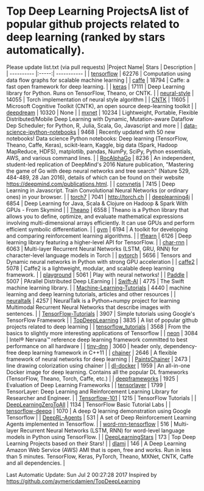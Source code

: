 # Top Deep Learning ProjectsA list of popular github projects related to deep learning (ranked by stars automatically).
Please update list.txt (via pull requests)
|Project Name| Stars | Description |
| ---------- |:-----:| ----------- |
| [tensorflow](https://github.com/tensorflow/tensorflow) | 62276 | Computation using data flow graphs for scalable machine learning |
| [caffe](https://github.com/BVLC/caffe) | 18794 | Caffe: a fast open framework for deep learning. |
| [keras](https://github.com/fchollet/keras) | 17111 | Deep Learning library for Python. Runs on TensorFlow, Theano, or CNTK. |
| [neural-style](https://github.com/jcjohnson/neural-style) | 14055 | Torch implementation of neural style algorithm |
| [CNTK](https://github.com/Microsoft/CNTK) | 11605 | Microsoft Cognitive Toolkit (CNTK), an open source deep-learning toolkit |
| [deepdream](https://github.com/google/deepdream) | 10320 | None |
| [mxnet](https://github.com/dmlc/mxnet) | 10234 | Lightweight, Portable, Flexible Distributed/Mobile Deep Learning with Dynamic, Mutation-aware Dataflow Dep Scheduler; for Python, R, Julia, Scala, Go, Javascript and more |
| [data-science-ipython-notebooks](https://github.com/donnemartin/data-science-ipython-notebooks) | 9468 | Recently updated with 50 new notebooks! Data science Python notebooks: Deep learning (TensorFlow, Theano, Caffe, Keras), scikit-learn, Kaggle, big data (Spark, Hadoop MapReduce, HDFS), matplotlib, pandas, NumPy, SciPy, Python essentials, AWS, and various command lines. |
| [RocAlphaGo](https://github.com/Rochester-NRT/RocAlphaGo) | 8236 | An independent, student-led replication of DeepMind's 2016 Nature publication, "Mastering the game of Go with deep neural networks and tree search" (Nature 529, 484-489, 28 Jan 2016), details of which can be found on their website https://deepmind.com/publications.html. |
| [convnetjs](https://github.com/karpathy/convnetjs) | 7415 | Deep Learning in Javascript. Train Convolutional Neural Networks (or ordinary ones) in your browser. |
| [torch7](https://github.com/torch/torch7) | 7041 | http://torch.ch |
| [deeplearning4j](https://github.com/deeplearning4j/deeplearning4j) | 6854 | Deep Learning for Java, Scala & Clojure on Hadoop & Spark With GPUs - From Skymind |
| [Theano](https://github.com/Theano/Theano) | 6558 | Theano is a Python library that allows you to define, optimize, and evaluate mathematical expressions involving multi-dimensional arrays efficiently. It can use GPUs and perform efficient symbolic differentiation. |
| [gym](https://github.com/openai/gym) | 6194 | A toolkit for developing and comparing reinforcement learning algorithms. |
| [tflearn](https://github.com/tflearn/tflearn) | 6126 | Deep learning library featuring a higher-level API for TensorFlow. |
| [char-rnn](https://github.com/karpathy/char-rnn) | 6063 | Multi-layer Recurrent Neural Networks (LSTM, GRU, RNN) for character-level language models in Torch |
| [pytorch](https://github.com/pytorch/pytorch) | 5656 | Tensors and Dynamic neural networks in Python  with strong GPU acceleration |
| [caffe2](https://github.com/caffe2/caffe2) | 5078 | Caffe2 is a lightweight, modular, and scalable deep learning framework. |
| [playground](https://github.com/tensorflow/playground) | 5061 | Play with neural networks! |
| [Paddle](https://github.com/PaddlePaddle/Paddle) | 5007 | PArallel Distributed Deep LEarning |
| [Swift-AI](https://github.com/Swift-AI/Swift-AI) | 4775 | The Swift machine learning library. |
| [Machine-Learning-Tutorials](https://github.com/ujjwalkarn/Machine-Learning-Tutorials) | 4440 | machine learning and deep learning tutorials, articles and other resources  |
| [neuraltalk](https://github.com/karpathy/neuraltalk) | 4257 | NeuralTalk is a Python+numpy project for learning Multimodal Recurrent Neural Networks that describe images with sentences. |
| [TensorFlow-Tutorials](https://github.com/nlintz/TensorFlow-Tutorials) | 3907 | Simple tutorials using Google's TensorFlow Framework |
| [TopDeepLearning](https://github.com/aymericdamien/TopDeepLearning) | 3835 | A list of popular github projects related to deep learning |
| [tensorflow_tutorials](https://github.com/pkmital/tensorflow_tutorials) | 3568 | From the basics to slightly more interesting applications of Tensorflow |
| [neon](https://github.com/NervanaSystems/neon) | 3084 | Intel® Nervana™ reference deep learning framework committed to best performance on all hardware |
| [tiny-dnn](https://github.com/tiny-dnn/tiny-dnn) | 3060 | header only, dependency-free deep learning framework in C++11 |
| [chainer](https://github.com/chainer/chainer) | 2646 | A flexible framework of neural networks for deep learning |
| [PaintsChainer](https://github.com/pfnet/PaintsChainer) | 2473 | line drawing colorization using chainer |
| [dl-docker](https://github.com/floydhub/dl-docker) | 1959 | An all-in-one Docker image for deep learning. Contains all the popular DL frameworks (TensorFlow, Theano, Torch, Caffe, etc.) |
| [deepframeworks](https://github.com/zer0n/deepframeworks) | 1925 | Evaluation of Deep Learning Frameworks |
| [tensorlayer](https://github.com/zsdonghao/tensorlayer) | 1799 | TensorLayer: Deep Learning and Reinforcement Learning Library for Researcher and Engineer. |
| [Tensorflow-101](https://github.com/sjchoi86/Tensorflow-101) | 1215 | TensorFlow Tutorials |
| [DeepLearningZeroToAll](https://github.com/hunkim/DeepLearningZeroToAll) | 1134 | TensorFlow Basic Tutorial Labs |
| [tensorflow-deepq](https://github.com/siemanko/tensorflow-deepq) | 1070 | A deep Q learning demonstration using Google Tensorflow |
| [DeepRL-Agents](https://github.com/awjuliani/DeepRL-Agents) | 531 | A set of Deep Reinforcement Learning Agents implemented in Tensorflow. |
| [word-rnn-tensorflow](https://github.com/hunkim/word-rnn-tensorflow) | 516 | Multi-layer Recurrent Neural Networks (LSTM, RNN) for word-level language models in Python using TensorFlow. |
| [DeepLearningStars](https://github.com/hunkim/DeepLearningStars) | 173 | Top Deep Learning Projects based on their Stars! |
| [dlami](https://github.com/ritchieng/dlami) | 146 | A Deep Learning Amazon Web Service (AWS) AMI that is open, free and works. Run in less than 5 minutes. TensorFlow, Keras, PyTorch, Theano, MXNet, CNTK, Caffe and all dependencies. |

Last Automatic Update: Sun Jul  2 00:27:28 2017
Inspired by https://github.com/aymericdamien/TopDeepLearning